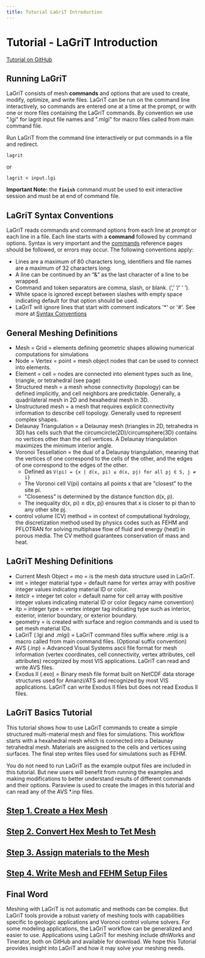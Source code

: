 ```yaml
---
title: Tutorial LaGriT Introduction
---
```


# Tutorial - LaGriT Introduction

<div class="button" id="button-3">
   <div id="circle"></div>
   <a href="{{ "/pages/tutorial/lagrit_introduction/" | relative_url }}">Tutorial on GitHub</a>
</div>


## Running LaGriT

LaGriT consists of mesh **commands** and options that are used to create, modify, optimize, and write files. LaGriT can be run on the command line interactively, so commands are entered one at a time at the prompt, or with one or more files containing the LaGriT commands. By convention we use ".lgi" for lagrit input file names and ".mlgi" for macro files called from main command file.

Run LaGriT from the command line interactively or put commands in a file and redirect.
```
lagrit
```
or
```
lagrit < input.lgi
```
**Important Note:** the **`finish`** command must be used to exit interactive session and must be at end of command file.

## LaGriT Syntax Conventions

LaGriT reads commands and command options from each line at prompt or each line in a file. Each line starts with a **command** followed by command options. Syntax is very important and the [commands](https://lanl.github.io/LaGriT/pages/commands.html) reference pages should be followed, or errors may occur. The following conventions apply:

- Lines are a maximum of 80 characters long, identifiers and file names are a maximum of 32 characters long.
- A line can be continued by an “&” as the last character of a line to be wrapped.
- Command and token separators are comma, slash, or blank. (‘,’ ‘/’ ‘ ‘).
- White space is ignored except between slashes with empty space indicating default for that option should be used.
- LaGriT will ignore lines that start with comment indicators '*' or '#'.
See more at [Syntax Conventions](https://lanl.github.io/LaGriT/pages/docs/conventions.html)

## General Meshing Definitions

- Mesh = Grid = elements defining geometric shapes allowing numerical computations for simulations 
- Node = Vertex = point = mesh object nodes that can be used to connect into elements.
- Element = cell = nodes are connected into element types such as line, triangle, or tetrahedral (see page)
- Structured mesh = a mesh whose connectivity (topology) can be defined implicitly, and cell neighbors are predictable. Generally, a quadrilateral mesh in 2D and hexahedral mesh in 3D. 
- Unstructured mesh = a mesh that requires explicit connectivity information to describe cell topology. Generally used to represent complex shapes. 
- Delaunay Triangulation = a Delaunay mesh (triangles in 2D, tetrahedra in 3D) has cells such that the circumcircle(2D)/circumsphere(3D) contains no vertices other than the cell vertices. A Delaunay triangulation maximizes the minimum interior angle. 
- Voronoi Tessellation = the dual of a Delaunay triangulation, meaning that the vertices of one correspond to the cells of the other, and the edges of one correspond to the edges of the other.
    - Defined as ```V(pi) = {x | d(x, pi) ≤ d(x, pj) for all pj ∈ S, j ≠ i}```  
    - The Voronoi cell V(pi) contains all points x that are "closest" to the site pi.
    - "Closeness" is determined by the distance function d(x, p).
    - The inequality d(x, pi) ≤ d(x, pj) ensures that x is closer to pi than to any other site pj.
- control volume (CV) method = in context of computational hydrology, the discretization method used by physics codes such as FEHM and PFLOTRAN for solving multiphase flow of fluid and energy (heat) in porous media. The CV method guarantees conservation of mass and heat.


## LaGriT Meshing Definitions

- Current Mesh Object = mo = is the mesh data structure used in LaGriT. 
- imt = integer material type = default name for vertex array with positive integer values indicating material ID or color.
- itetclr = integer tet color = default name for cell array with positive integer values indicating material ID or color (legacy name convention)
- itp = integer type = vertex integer tag indicating type such as interior, exterior, interior boundary, or exterior boundary. 
- geometry = is created with surface and region commands and is used to set mesh material IDs. 
- LaGriT (.lgi and .mlgi) = LaGriT command files suffix where .mlgi is a macro called from main command files. (Optional suffix convention) 
- AVS (.inp) = Advanced Visual Systems ascii file format for mesh information (vertex coordinates, cell connectivity, vertex attributes, cell attributes) recognized by most VIS applications. LaGriT can read and write AVS files. 
- Exodus II (.exo) = Binary mesh file format built on NetCDF data storage structures used for Amanzi/ATS and recognized by most VIS applications. LaGriT can write Exodus II files but does not read Exodus II files. 


## LaGriT Basics Tutorial 


This tutorial shows how to use LaGriT commands to create a simple structured multi-material mesh and files for simulations. This workflow starts with a hexahedral mesh which is connected into a Delaunay tetrahedral mesh. Materials are assigned to the cells and vertices using surfaces. The final step writes files used for simulations such as FEHM. 

You do not need to run LaGriT as the example output files are included in this tutorial. But new users will benefit from running the examples and making modifications to better understand results of different commands and their options.  Paraview is used to create the images in this tutorial and can read any of the AVS *.inp files. 


## [Step 1. Create a Hex Mesh](step_01.md)

## [Step 2. Convert Hex Mesh to Tet Mesh](step_02.md)

## [Step 3. Assign materials to the Mesh](step_03.md)

## [Step 4. Write Mesh and FEHM Setup Files](step_04.md) 


## Final Word


Meshing with LaGriT is not automatic and methods can be complex. But LaGriT tools provide a robust variety of meshing tools with capabilities specific to geologic applications and Voronoi control volume solvers. For some modeling applications, the LaGriT workflow can be generalized and easier to use. Applications using LaGriT for meshing include dfnWorks and Tinerator, both on GitHub and available for download. We hope this Tutorial provides insight into LaGriT and how it may solve your meshing needs.

